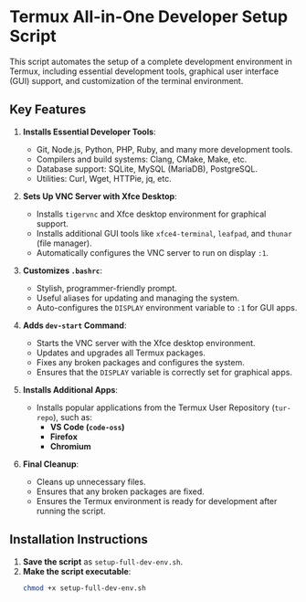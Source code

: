 # Termux All-in-One Developer Setup Script

This script automates the setup of a complete development environment in Termux, including essential development tools, graphical user interface (GUI) support, and customization of the terminal environment.

## Key Features

1. **Installs Essential Developer Tools**:
   - Git, Node.js, Python, PHP, Ruby, and many more development tools.
   - Compilers and build systems: Clang, CMake, Make, etc.
   - Database support: SQLite, MySQL (MariaDB), PostgreSQL.
   - Utilities: Curl, Wget, HTTPie, jq, etc.

2. **Sets Up VNC Server with Xfce Desktop**:
   - Installs `tigervnc` and Xfce desktop environment for graphical support.
   - Installs additional GUI tools like `xfce4-terminal`, `leafpad`, and `thunar` (file manager).
   - Automatically configures the VNC server to run on display `:1`.

3. **Customizes `.bashrc`**:
   - Stylish, programmer-friendly prompt.
   - Useful aliases for updating and managing the system.
   - Auto-configures the `DISPLAY` environment variable to `:1` for GUI apps.

4. **Adds `dev-start` Command**:
   - Starts the VNC server with the Xfce desktop environment.
   - Updates and upgrades all Termux packages.
   - Fixes any broken packages and configures the system.
   - Ensures that the `DISPLAY` variable is correctly set for graphical apps.

5. **Installs Additional Apps**:
   - Installs popular applications from the Termux User Repository (`tur-repo`), such as:
     - **VS Code (`code-oss`)**
     - **Firefox**
     - **Chromium**

6. **Final Cleanup**:
   - Cleans up unnecessary files.
   - Ensures that any broken packages are fixed.
   - Ensures the Termux environment is ready for development after running the script.

## Installation Instructions

1. **Save the script** as `setup-full-dev-env.sh`.
2. **Make the script executable**:
   ```bash
   chmod +x setup-full-dev-env.sh
